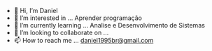 - 👋 Hi, I’m Daniel
- 👀 I’m interested in ... Aprender programação
- 🌱 I’m currently learning ... Analise e Desenvolvimento de Sistemas
- 💞️ I’m looking to collaborate on ...
- 📫 How to reach me ... daniel1995br@gmail.com

<!---
Daniel-Programer/Daniel-Programer is a ✨ special ✨ repository because its `README.md` (this file) appears on your GitHub profile.
You can click the Preview link to take a look at your changes.
--->

